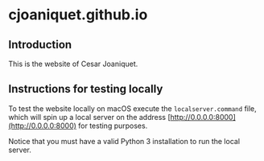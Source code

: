 # cjoaniquet.github.io

## Introduction
This is the website of Cesar Joaniquet.

## Instructions for testing locally
To test the website locally on macOS execute the `localserver.command` file, which will spin up a local server on the address [http://0.0.0.0:8000](http://0.0.0.0:8000) for testing purposes.

Notice that you must have a valid Python 3 installation to run the local server.
